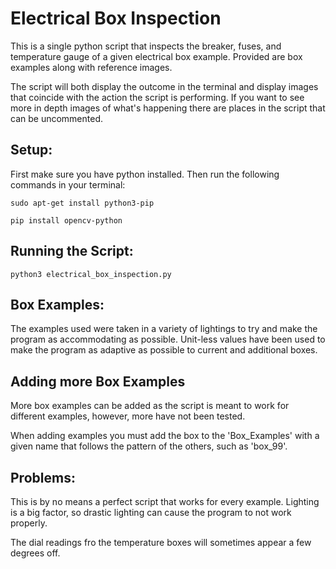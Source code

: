 # Electrical Box Inspection
This is a single python script that inspects the breaker, fuses, and temperature gauge of a given electrical box example. Provided are box examples along with reference images. 

The script will both display the outcome in the terminal and display images that coincide with the action the script is performing. If you want to see more in depth images of what's happening there are places in the script that can be uncommented.

## Setup:
First make sure you have python installed.
Then run the following commands in your terminal:
```
sudo apt-get install python3-pip
```
```
pip install opencv-python
```

## Running the Script:
```
python3 electrical_box_inspection.py 
```

## Box Examples:

The examples used were taken in a variety of lightings to try and make the program as accommodating as possible. Unit-less values have been used to make the program as adaptive as possible to current and additional boxes.

## Adding more Box Examples
More box examples can be added as the script is meant to work for different examples, however, more have not been tested. 

When adding examples you must add the box to the 'Box_Examples' with a given name that follows the pattern of the others, such as 'box_99'.

## Problems:

This is by no means a perfect script that works for every example. Lighting is a big factor, so drastic lighting can cause the program to not work properly.

The dial readings fro the temperature boxes will sometimes appear a few degrees off.